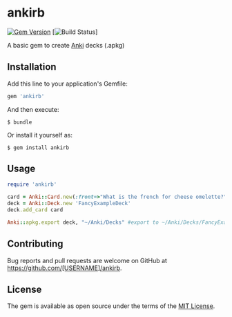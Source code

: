 # ankirb

[![Gem Version](https://badge.fury.io/rb/ankirb.svg)](https://badge.fury.io/rb/ankirb)  [![Build Status](https://api.travis-ci.org/rkachowski/anki-rb.svg)]
 
A basic gem to create [Anki](http://ankisrs.net/) decks (.apkg)

## Installation

Add this line to your application's Gemfile:

```ruby
gem 'ankirb'
```

And then execute:

    $ bundle

Or install it yourself as:

    $ gem install ankirb

## Usage

```ruby
require 'ankirb'

card = Anki::Card.new(:front=>"What is the french for cheese omelette?", :back=>"Omelette au fromage")
deck = Anki::Deck.new 'FancyExampleDeck'
deck.add_card card

Anki::apkg.export deck, "~/Anki/Decks" #export to ~/Anki/Decks/FancyExampleDeck.apkg
```

## Contributing

Bug reports and pull requests are welcome on GitHub at https://github.com/[USERNAME]/ankirb.


## License

The gem is available as open source under the terms of the [MIT License](http://opensource.org/licenses/MIT).

